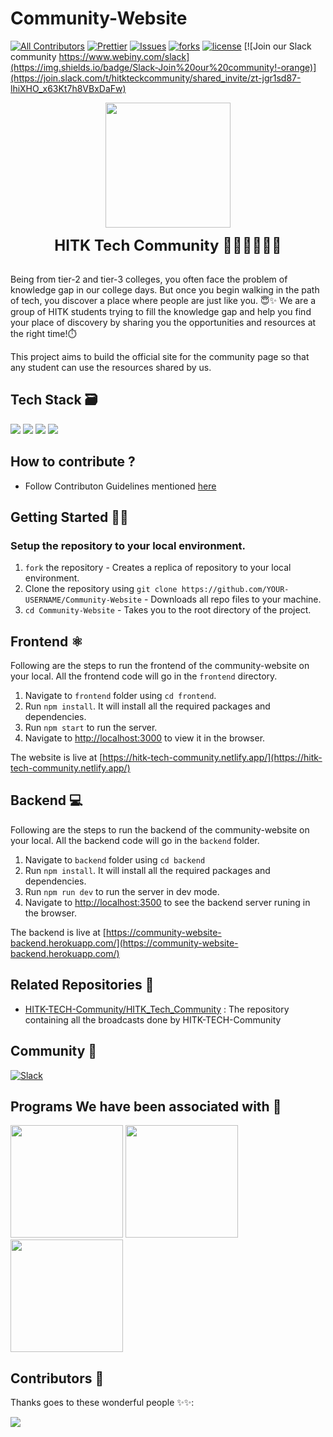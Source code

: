 # Community-Website
[![All Contributors](https://img.shields.io/badge/all_contributors-bot-orange.svg?style=flat-square)](#contributors-)
[![Prettier](https://img.shields.io/badge/code_style-prettier-ff69b4.svg)](https://prettier.io)
[![Issues](https://img.shields.io/github/issues/HITK-TECH-Community/Community-Website)](#issues)
[![forks](https://img.shields.io/github/forks/HITK-TECH-Community/Community-Website)](#forks)
[![license](https://img.shields.io/github/license/HITK-TECH-Community/Community-Website)](#license)
[![Join our Slack community https://www.webiny.com/slack](https://img.shields.io/badge/Slack-Join%20our%20community!-orange)](https://join.slack.com/t/hitkteckcommunity/shared_invite/zt-jgr1sd87-lhiXHO_x63Kt7h8VBxDaFw)

<p align="center" width="400px"><img src="assets/HITK_tech_comm_logo.png" width="200"></p>
<p align="center" width="400px"> <font size="5"> <b> HITK Tech Community 👩🏻‍💻👨🏻‍💻 </b></font></p> <br />
Being from tier-2 and tier-3 colleges, you often face the problem of knowledge gap in our college days. But once you begin walking in the path of tech, you discover a place where people are just like you. 😇✨ 
We are a group of HITK students trying to fill the knowledge gap and help you find your place of discovery by sharing you the opportunities and resources at the right time!⏱️<br />

This project aims to build the official site for the community page so that any student can use the resources shared by us.

## Tech Stack 🗃

 <img src="https://img.shields.io/badge/-MongoDB-yellow?style=flat&logo=mongoDB"> <img src="https://img.shields.io/badge/-ExpressJS-grey?style=flat&logo=express&logoColor=white"> <img src="https://img.shields.io/badge/ReactJS%20-%2320232a.svg?logo=react" >   <img src="https://img.shields.io/badge/-NodeJS%20-%2320232a?style=flat&logo=node.js"> 
 

## How to contribute ? 
- Follow Contributon Guidelines mentioned [here](https://github.com/HITK-TECH-Community/Community-Website/blob/main/CONTRIBUTING.md)


##  Getting Started 👨‍💻
### Setup the repository to your local environment.

1. `fork` the repository  - Creates a replica of repository to your local environment.
2. Clone the repository using `git clone https://github.com/YOUR-USERNAME/Community-Website`  - Downloads all repo files to your machine.
3. `cd Community-Website`  - Takes you to the root directory of the project.


## Frontend ⚛️

Following are the steps to run the frontend of the community-website on your local. All the frontend code will go in the `frontend` directory. 

1. Navigate to `frontend` folder using `cd frontend`.
2. Run `npm install`. It will install all the required packages and dependencies.
3. Run `npm start` to run the server.
4. Navigate to [http://localhost:3000](http://localhost:3000) to view it in the browser.

The website is live at [https://hitk-tech-community.netlify.app/](https://hitk-tech-community.netlify.app/)


## Backend 💻

Following are the steps to run the backend of the community-website on your local. All the backend code will go in the `backend` folder.

1. Navigate to `backend` folder using `cd backend`
2. Run `npm install`. It will install all the required packages and dependencies.
3. Run `npm run dev` to run the server in dev mode.
4. Navigate to [http://localhost:3500](http://localhost:3500) to see the backend server runing in the browser.

The backend is live at [https://community-website-backend.herokuapp.com/](https://community-website-backend.herokuapp.com/)


## Related Repositories 📂

- [HITK-TECH-Community/HITK_Tech_Community](https://github.com/HITK-TECH-Community/HITK_Tech_Community) : The repository containing all the broadcasts done by HITK-TECH-Community


## Community 👥

[![Slack](https://img.shields.io/badge/chat-on_slack-purple.svg?style=for-the-badge&logo=slack)](https://join.slack.com/t/hitkteckcommunity/shared_invite/zt-jgr1sd87-lhiXHO_x63Kt7h8VBxDaFw)

## Programs We have been associated with 🤍
<a href="https://kwoc.kossiitkgp.org/" target="_blank"><img src="assets/KWoC.png" width="180px" height="180px"></a>
<a href="https://swoc.tech/index.html" target="_blank"><img src="assets/SWoC.png" width="180px" height="180px"></a>
<a href="https://devscript.tech/woc/" target="_blank"><img src="assets/DWoC.png" width="180px" height="180px"></a>


## Contributors 🌟

Thanks goes to these wonderful people ✨✨:

<a href="https://github.com/HITK-TECH-Community/Community-Website/graphs/contributors">
  <img src="https://contrib.rocks/image?repo=HITK-TECH-Community/Community-Website" />
</a>
